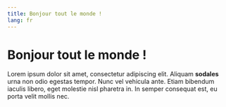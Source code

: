 ```yaml
---
title: Bonjour tout le monde !
lang: fr
---
```

# Bonjour tout le monde !

Lorem ipsum dolor sit amet, consectetur adipiscing elit. Aliquam __sodales__ urna non odio egestas tempor. Nunc vel vehicula ante. Etiam bibendum iaculis libero, eget molestie nisl pharetra in. In semper consequat est, eu porta velit mollis nec.